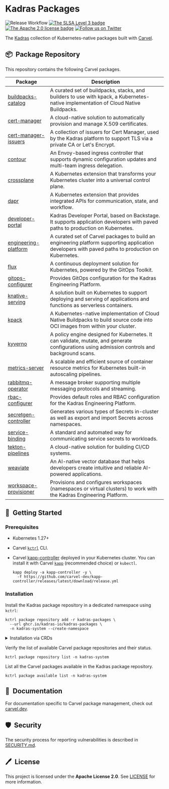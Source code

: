 # Kadras Packages

![Release Workflow](https://github.com/kadras-io/kadras-packages/actions/workflows/release.yml/badge.svg)
[![The SLSA Level 3 badge](https://slsa.dev/images/gh-badge-level3.svg)](https://slsa.dev/spec/v1.0/levels)
[![The Apache 2.0 license badge](https://img.shields.io/badge/License-Apache_2.0-blue.svg)](https://opensource.org/licenses/Apache-2.0)
[![Follow us on Twitter](https://img.shields.io/static/v1?label=Twitter&message=Follow&color=1DA1F2)](https://twitter.com/kadrasIO)

The [Kadras](https://kadras.io) collection of Kubernetes-native packages built with [Carvel](https://carvel.dev).

## 📦&nbsp; Package Repository

This repository contains the following Carvel packages.

| Package | Description |
|---------|-------------|
| [buildpacks-catalog](https://github.com/kadras-io/buildpacks-catalog) | A curated set of buildpacks, stacks, and builders to use with kpack, a Kubernetes-native implementation of Cloud Native Buildpacks. |
| [cert-manager](https://github.com/kadras-io/package-for-cert-manager) | A cloud-native solution to automatically provision and manage X.509 certificates. |
| [cert-manager-issuers](https://github.com/kadras-io/cert-manager-issuers) | A collection of issuers for Cert Manager, used by the Kadras platform to support TLS via a private CA or Let's Encrypt. |
| [contour](https://github.com/kadras-io/package-for-contour) | An Envoy-based ingress controller that supports dynamic configuration updates and multi-team ingress delegation. |
| [crossplane](https://github.com/kadras-io/package-for-crossplane) | A Kubernetes extension that transforms your Kubernetes cluster into a universal control plane. |
| [dapr](https://github.com/kadras-io/package-for-dapr) | A Kubernetes extension that provides integrated APIs for communication, state, and workflow. |
| [developer-portal](https://github.com/kadras-io/package-for-developer-portal) | Kadras Developer Portal, based on Backstage. It supports application developers with paved paths to production on Kubernetes. |
| [engineering-platform](https://github.com/kadras-io/engineering-platform) | A curated set of Carvel packages to build an engineering platform supporting application developers with paved paths to production on Kubernetes. |
| [flux](https://github.com/kadras-io/package-for-flux) | A continuous deployment solution for Kubernetes, powered by the GitOps Toolkit. |
| [gitops-configurer](https://github.com/kadras-io/gitops-configurer) | Provides GitOps configuration for the Kadras Engineering Platform. |
| [knative-serving](https://github.com/kadras-io/package-for-knative-serving) | A solution built on Kubernetes to support deploying and serving of applications and functions as serverless containers. |
| [kpack](https://github.com/kadras-io/package-for-kpack) | A Kubernetes-native implementation of Cloud Native Buildpacks to build source code into OCI images from within your cluster. |
| [kyverno](https://github.com/kadras-io/package-for-kyverno) | A policy engine designed for Kubernetes. It can validate, mutate, and generate configurations using admission controls and background scans. |
| [metrics-server](https://github.com/kadras-io/package-for-metrics-server) | A scalable and efficient source of container resource metrics for Kubernetes built-in autoscaling pipelines. |
| [rabbitmq-operator](https://github.com/kadras-io/package-for-rabbitmq-operator) | A message broker supporting multiple messaging protocols and streaming. |
| [rbac-configurer](https://github.com/kadras-io/rbac-configurer) | Provides default roles and RBAC configuration for the Kadras Engineering Platform. |
| [secretgen-controller](https://github.com/kadras-io/package-for-secretgen-controller) | Generates various types of Secrets in-cluster as well as export and import Secrets across namespaces. |
| [service-binding](https://github.com/kadras-io/package-for-service-binding) | A standard and automated way for communicating service secrets to workloads. |
| [tekton-pipelines](https://github.com/kadras-io/package-for-tekton-pipelines) | A cloud-native solution for building CI/CD systems. |
| [weaviate](https://github.com/kadras-io/package-for-weaviate) | An AI-native vector database that helps developers create intuitive and reliable AI-powered applications. |
| [workspace-provisioner](https://github.com/kadras-io/workspace-provisioner) | Provisions and configures workspaces (namespaces or virtual clusters) to work with the Kadras Engineering Platform. |

## 🚀&nbsp; Getting Started

### Prerequisites

* Kubernetes 1.27+
* Carvel [`kctrl`](https://carvel.dev/kapp-controller/docs/latest/install/#installing-kapp-controller-cli-kctrl) CLI.
* Carvel [kapp-controller](https://carvel.dev/kapp-controller) deployed in your Kubernetes cluster. You can install it with Carvel [`kapp`](https://carvel.dev/kapp/docs/latest/install) (recommended choice) or `kubectl`.

  ```shell
  kapp deploy -a kapp-controller -y \
    -f https://github.com/carvel-dev/kapp-controller/releases/latest/download/release.yml
  ```

### Installation

Install the Kadras package repository in a dedicated namespace using `kctrl`:

  ```shell
  kctrl package repository add -r kadras-packages \
    --url ghcr.io/kadras-io/kadras-packages \
    -n kadras-system --create-namespace
  ```

<details><summary>Installation via CRDs</summary>
Instead of installing the Kadras package repository with `kctrl`, you can apply the necessary Carvel CRDs directly using [`kapp`](https://carvel.dev/kapp/docs/latest/install), `kubectl` or a GitOps operator.

  ```shell
  kubectl create namespace kadras-system
  kapp deploy -a kadras-repo -n kadras-system -y \
    -f https://github.com/kadras-io/kadras-packages/releases/latest/download/package-repository.yml
  ```
</details>

Verify the list of available Carvel package repositories and their status.

  ```shell
  kctrl package repository list -n kadras-system
  ```

List all the Carvel packages available in the Kadras package repository.

  ```shell
  kctrl package available list -n kadras-system
  ```

## 📙&nbsp; Documentation

For documentation specific to Carvel package management, check out [carvel.dev](https://carvel.dev/kapp-controller/docs/latest/packaging).

## 🛡️&nbsp; Security

The security process for reporting vulnerabilities is described in [SECURITY.md](SECURITY.md).

## 🖊️&nbsp; License

This project is licensed under the **Apache License 2.0**. See [LICENSE](LICENSE) for more information.
